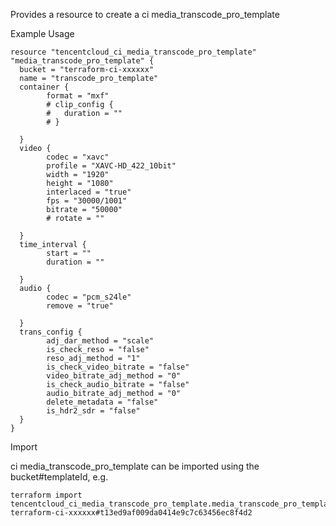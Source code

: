 Provides a resource to create a ci media_transcode_pro_template

Example Usage

```hcl
resource "tencentcloud_ci_media_transcode_pro_template" "media_transcode_pro_template" {
  bucket = "terraform-ci-xxxxxx"
  name = "transcode_pro_template"
  container {
		format = "mxf"
		# clip_config {
		# 	duration = ""
		# }

  }
  video {
		codec = "xavc"
		profile = "XAVC-HD_422_10bit"
		width = "1920"
		height = "1080"
    	interlaced = "true"
		fps = "30000/1001"
		bitrate = "50000"
		# rotate = ""

  }
  time_interval {
		start = ""
		duration = ""

  }
  audio {
		codec = "pcm_s24le"
		remove = "true"

  }
  trans_config {
		adj_dar_method = "scale"
		is_check_reso = "false"
		reso_adj_method = "1"
		is_check_video_bitrate = "false"
		video_bitrate_adj_method = "0"
		is_check_audio_bitrate = "false"
		audio_bitrate_adj_method = "0"
		delete_metadata = "false"
		is_hdr2_sdr = "false"
  }
}
```

Import

ci media_transcode_pro_template can be imported using the bucket#templateId, e.g.

```
terraform import tencentcloud_ci_media_transcode_pro_template.media_transcode_pro_template terraform-ci-xxxxxx#t13ed9af009da0414e9c7c63456ec8f4d2
```